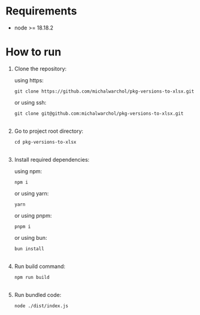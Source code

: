 # Requirements
- node >= 18.18.2

# How to run
<ol>
  <li>
    <p>Clone the repository:</p>
    <p>using https:</p>
    <code>git clone https://github.com/michalwarchol/pkg-versions-to-xlsx.git</code>
    <p>or using ssh:</p>
    <code>git clone git@github.com:michalwarchol/pkg-versions-to-xlsx.git</code>
    </br>
    </br>
  </li>
  <li>
    <p>Go to project root directory:</p>
    <code>cd pkg-versions-to-xlsx</code>
    </br>
    </br>
  </li>
  <li>
    <p>Install required dependencies:</p>
    <p>using npm:</p>
    <code>npm i</code>
    <p>or using yarn:</p>
    <code>yarn</code>
    <p>or using pnpm:</p>
    <code>pnpm i</code>
    <p>or using bun:</p>
    <code>bun install</code>
    </br>
    </br>
  </li>
  <li>
    <p>Run build command:</p>
    <code>npm run build</code>
    </br>
    </br>
  </li>
  <li>
    <p>Run bundled code:</p>
    <code>node ./dist/index.js</code>
    </br>
    </br>
  </li>
</ol>